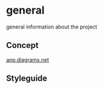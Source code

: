 # general
general information about the project

## Concept
[app.diagrams.net](https://app.diagrams.net/#Uhttps%3A%2F%2Fraw.githubusercontent.com%2Fpr1gramm-media-center%2Fgeneral%2Fmaster%2FConcept.xml)

## Styleguide
